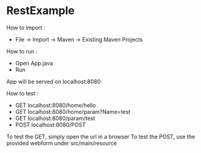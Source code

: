 # RestExample

How to import :
* File -> Import -> Maven -> Existing Maven Projects

How to run :
* Open App.java
* Run 

App will be served on localhost:8080

How to test :
* GET localhost:8080/home/hello
* GET localhost:8080/home/param?Name=test
* GET localhost:8080/param/test
* POST localhost:8080/POST

To test the GET, simply open the url in a browser
To test the POST, use the provided webform under src/main/resource


